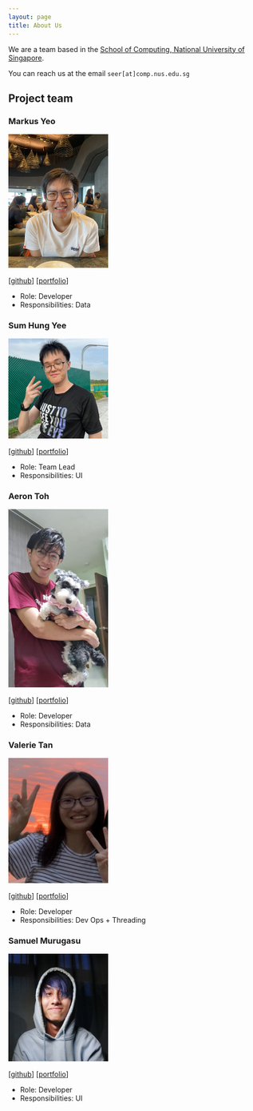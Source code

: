 ```yaml
---
layout: page
title: About Us
---
```


We are a team based in the [School of Computing, National University of Singapore](http://www.comp.nus.edu.sg).

You can reach us at the email `seer[at]comp.nus.edu.sg`

## Project team

### Markus Yeo

<img src="images/markusyeo.png" width="200px">

[[github](https://github.com/markusyeo)]
[[portfolio](team/markusyeo.md)]

* Role: Developer
* Responsibilities: Data

### Sum Hung Yee

<img src="images/sumhungyee.png" width="200px">

[[github](http://github.com/sumhungyee)]
[[portfolio](team/sumhungyee.md)]

* Role: Team Lead
* Responsibilities: UI

### Aeron Toh

<img src="images/Tohtoroo.png" width="200px">

[[github](http://github.com/Tohtoroo)]
[[portfolio](team/Tohtoroo.md)]

* Role: Developer
* Responsibilities: Data

### Valerie Tan

<img src="images/valerietanhx.png" width="200px">

[[github](http://github.com/valerietanhx)]
[[portfolio](team/valerietanhx.md)]

* Role: Developer
* Responsibilities: Dev Ops + Threading

### Samuel Murugasu

<img src="images/axmszr.png" width="200px">

[[github](http://github.com/axmszr)]
[[portfolio](team/axmszr.md)]

* Role: Developer
* Responsibilities: UI
